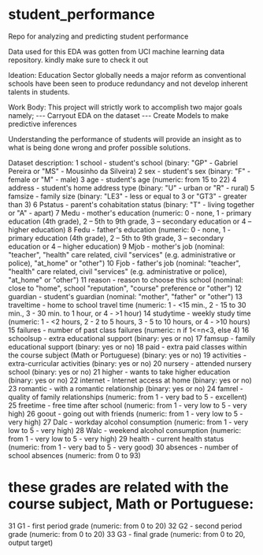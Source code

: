 # student_performance
Repo for analyzing and predicting student  performance

Data used for this EDA was gotten from UCI machine learning data repository. kindly make sure to check it out

Ideation:
Education Sector globally needs a major reform as conventional schools have been seen to produce redundancy and not
develop inherent talents in students.

Work Body:
This project will strictly work to accomplish two major goals namely;
--- Carryout EDA on the dataset
--- Create Models to make predictive inferences

Understanding the performance of students will provide an insight as to what is being done wrong and profer possible
solutions.

Dataset description:
1 school - student's school (binary: "GP" - Gabriel Pereira or "MS" - Mousinho da Silveira)
2 sex - student's sex (binary: "F" - female or "M" - male)
3 age - student's age (numeric: from 15 to 22)
4 address - student's home address type (binary: "U" - urban or "R" - rural)
5 famsize - family size (binary: "LE3" - less or equal to 3 or "GT3" - greater than 3)
6 Pstatus - parent's cohabitation status (binary: "T" - living together or "A" - apart)
7 Medu - mother's education (numeric: 0 - none,  1 - primary education (4th grade), 2 – 5th to 9th grade, 3 – secondary education or 4 – higher education)
8 Fedu - father's education (numeric: 0 - none,  1 - primary education (4th grade), 2 – 5th to 9th grade, 3 – secondary education or 4 – higher education)
9 Mjob - mother's job (nominal: "teacher", "health" care related, civil "services" (e.g. administrative or police), "at_home" or "other")
10 Fjob - father's job (nominal: "teacher", "health" care related, civil "services" (e.g. administrative or police), "at_home" or "other")
11 reason - reason to choose this school (nominal: close to "home", school "reputation", "course" preference or "other")
12 guardian - student's guardian (nominal: "mother", "father" or "other")
13 traveltime - home to school travel time (numeric: 1 - <15 min., 2 - 15 to 30 min., 3 - 30 min. to 1 hour, or 4 - >1 hour)
14 studytime - weekly study time (numeric: 1 - <2 hours, 2 - 2 to 5 hours, 3 - 5 to 10 hours, or 4 - >10 hours)
15 failures - number of past class failures (numeric: n if 1<=n<3, else 4)
16 schoolsup - extra educational support (binary: yes or no)
17 famsup - family educational support (binary: yes or no)
18 paid - extra paid classes within the course subject (Math or Portuguese) (binary: yes or no)
19 activities - extra-curricular activities (binary: yes or no)
20 nursery - attended nursery school (binary: yes or no)
21 higher - wants to take higher education (binary: yes or no)
22 internet - Internet access at home (binary: yes or no)
23 romantic - with a romantic relationship (binary: yes or no)
24 famrel - quality of family relationships (numeric: from 1 - very bad to 5 - excellent)
25 freetime - free time after school (numeric: from 1 - very low to 5 - very high)
26 goout - going out with friends (numeric: from 1 - very low to 5 - very high)
27 Dalc - workday alcohol consumption (numeric: from 1 - very low to 5 - very high)
28 Walc - weekend alcohol consumption (numeric: from 1 - very low to 5 - very high)
29 health - current health status (numeric: from 1 - very bad to 5 - very good)
30 absences - number of school absences (numeric: from 0 to 93)

# these grades are related with the course subject, Math or Portuguese:
31 G1 - first period grade (numeric: from 0 to 20)
32 G2 - second period grade (numeric: from 0 to 20)
33 G3 - final grade (numeric: from 0 to 20, output target)


